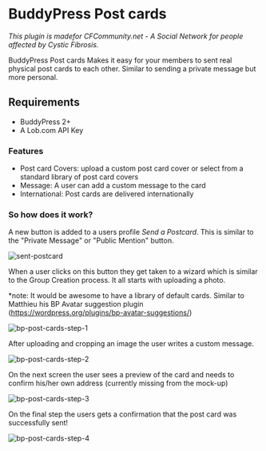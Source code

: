 # BuddyPress Post cards
*This plugin is madefor CFCommunity.net - A Social Network for people affected by Cystic Fibrosis.*

BuddyPress Post cards Makes it easy for your members to sent real physical post cards to each other. Similar to sending a private message but more personal. 

## Requirements
- BuddyPress 2+
- A Lob.com API Key

### Features
- Post card Covers: upload a custom post card cover or select from a standard library of post card covers
- Message: A user can add a custom message to the card
- International: Post cards are delivered internationally 

### So how does it work?

A new button is added to a users profile *Send a Postcard*. This is similar to the "Private Message" or "Public Mention" button.

![sent-postcard](https://cloud.githubusercontent.com/assets/855037/5892114/7a8eb99e-a4b4-11e4-9929-bc3397fadee0.jpg)

When a user clicks on this button they get taken to a wizard which is similar to the Group Creation process. It all starts with uploading a photo. 

*note: It would be awesome to have a library of default cards. Similar to Matthieu his BP Avatar suggestion plugin (https://wordpress.org/plugins/bp-avatar-suggestions/)

![bp-post-cards-step-1](https://cloud.githubusercontent.com/assets/855037/5892081/0ccc4e26-a4b4-11e4-950f-624ea47daecf.jpg)

After uploading and cropping an image the user writes a custom message.

![bp-post-cards-step-2](https://cloud.githubusercontent.com/assets/855037/5892080/0ccc1dd4-a4b4-11e4-8ac8-7e5b45ea4c11.jpg)

On the next screen the user sees a preview of the card and needs to confirm his/her own address (currently missing from the mock-up)

![bp-post-cards-step-3](https://cloud.githubusercontent.com/assets/855037/5892079/0cc8193c-a4b4-11e4-936a-4442f280b3b2.jpg)

On the final step the users gets a confirmation that the post card was successfully sent! 

![bp-post-cards-step-4](https://cloud.githubusercontent.com/assets/855037/5892082/0cccb5c8-a4b4-11e4-8e07-844b463015a7.jpg)




